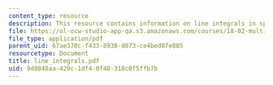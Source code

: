 ```yaml
---
content_type: resource
description: This resource contains information on line integrals in space.
file: https://ol-ocw-studio-app-qa.s3.amazonaws.com/courses/18-02-multivariable-calculus-spring-2006/9d8048aa429c1df40f48318c0f5ffb7b_line_integrals.pdf
file_type: application/pdf
parent_uid: 67ae370c-f433-8938-d073-ce4bed07e885
resourcetype: Document
title: line_integrals.pdf
uid: 9d8048aa-429c-1df4-0f48-318c0f5ffb7b
---
```

